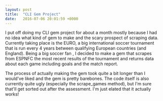 ```yaml
---
layout: post
title:  "CLI Gem Project"
date:   2016-07-06 20:01:59 +0000
---
```



I put off doing my CLI gem project for about a month mostly because I had no idea what kind of gem to make and the scary prospect of scraping data. Currently taking place is the EURO, a big international soccer tournament that is run every 4 years between qualifying European countries (and England). Being a big soccer fan , I decided to make a gem that scrapes from ESPNFC the most recent results of the tournament and returns data about each game including goals and the match report.

The process of actually making the gem took quite a bit longer than I would've liked and the gem is pretty barebones. The code itself is also currently quite ugly (especially the scrape_games method), but I'm sure that'll get sorted out after the assessment. I'm just elated that it actually works! 
